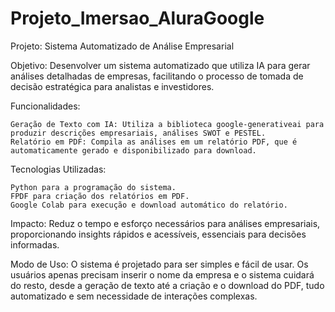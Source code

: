 # Projeto_Imersao_AluraGoogle
Projeto: Sistema Automatizado de Análise Empresarial

Objetivo: Desenvolver um sistema automatizado que utiliza IA para gerar análises detalhadas de empresas, facilitando o processo de tomada de decisão estratégica para analistas e investidores.

Funcionalidades:

    Geração de Texto com IA: Utiliza a biblioteca google-generativeai para produzir descrições empresariais, análises SWOT e PESTEL.
    Relatório em PDF: Compila as análises em um relatório PDF, que é automaticamente gerado e disponibilizado para download.

Tecnologias Utilizadas:

    Python para a programação do sistema.
    FPDF para criação dos relatórios em PDF.
    Google Colab para execução e download automático do relatório.

Impacto: Reduz o tempo e esforço necessários para análises empresariais, proporcionando insights rápidos e acessíveis, essenciais para decisões informadas.

Modo de Uso:
O sistema é projetado para ser simples e fácil de usar. Os usuários apenas precisam inserir o nome da empresa e o sistema cuidará do resto, desde a geração de texto até a criação e o download do PDF, tudo automatizado e sem necessidade de interações complexas.
